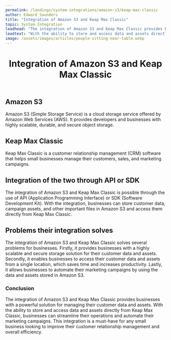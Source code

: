 ```yaml
---
permalink: /landings/system-integrations/amazon-s3/keap-max-classic
author: Edward Saunders
title: "Integration of Amazon S3 and Keap Max Classic"
topic: System Integration
leadhead: "The integration of Amazon S3 and Keap Max Classic provides businesses with a powerful solution for managing their customer data and assets"
leadtext: "With the ability to store and access data and assets directly from Keap Max Classic, businesses can streamline their operations and automate their marketing campaigns. This integration is a must-have for any small business looking to improve their customer relationship management and overall efficiency."
image: /assets/images/articles/people-sitting-near-table.webp
---
```

<div class="arttext">        <header>
            <h1>Integration of Amazon S3 and Keap Max Classic</h1>
        </header>
        <main>
            <h2>Amazon S3</h2>
            <p>Amazon S3 (Simple Storage Service) is a cloud storage service offered by Amazon Web Services (AWS). It provides developers and businesses with highly scalable, durable, and secure object storage.</p>
            <h2>Keap Max Classic</h2>
            <p>Keap Max Classic is a customer relationship management (CRM) software that helps small businesses manage their customers, sales, and marketing campaigns.</p>
            <h2>Integration of the two through API or SDK</h2>
            <p>The integration of Amazon S3 and Keap Max Classic is possible through the use of API (Application Programming Interface) or SDK (Software Development Kit). With the integration, businesses can store customer data, campaign assets, and other important files in Amazon S3 and access them directly from Keap Max Classic.</p>
            <h2>Problems their integration solves</h2>
            <p>The integration of Amazon S3 and Keap Max Classic solves several problems for businesses. Firstly, it provides businesses with a highly scalable and secure storage solution for their customer data and assets. Secondly, it enables businesses to access their customer data and assets from a single location, which saves time and increases productivity. Lastly, it allows businesses to automate their marketing campaigns by using the data and assets stored in Amazon S3.</p>
        </main>
        <footer>
            <h3>Conclusion</h3>
            <p>The integration of Amazon S3 and Keap Max Classic provides businesses with a powerful solution for managing their customer data and assets. With the ability to store and access data and assets directly from Keap Max Classic, businesses can streamline their operations and automate their marketing campaigns. This integration is a must-have for any small business looking to improve their customer relationship management and overall efficiency.</p>
        </footer>
</div>